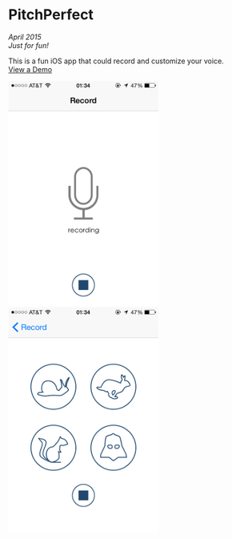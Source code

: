 # PitchPerfect
_April 2015_  
_Just for fun!_  

This is a fun iOS app that could record and customize your voice.   
[View a Demo](https://youtu.be/AMb8alhz1yk)

<img src="https://github.com/zhtiansweet/PitchPerfect/blob/master/2015-05-02%2001.34.06.png" alt="alt text" width="300" style="display:inline;">
<img src="https://github.com/zhtiansweet/PitchPerfect/blob/master/2015-05-02%2001.34.08.png" alt="alt text" width="300">
